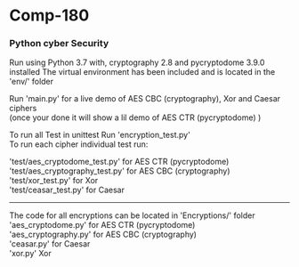 # Comp-180 
### Python cyber Security

Run using Python 3.7 with, cryptography 2.8 and pycryptodome 3.9.0 installed
The virtual environment has been included and is located in the 'env/' folder

Run 'main.py' for a live demo of AES CBC (cryptography), Xor and Caesar ciphers  
(once your done it will show a lil demo of AES CTR (pycryptodome) )

To run all Test in unittest Run 'encryption_test.py'  
To run each cipher individual test run: 
 
'test/aes_cryptodome_test.py' for AES CTR (pycryptodome)  
'test/aes_cryptography_test.py' for AES CBC (cryptography)  
'test/xor_test.py' for Xor  
'test/ceasar_test.py' for Caesar  

------

The code for all encryptions can be located in 'Encryptions/' folder    
'aes_cryptodome.py' for AES CTR (pycryptodome)    
'aes_cryptography.py' for AES CBC (cryptography)       
'ceasar.py' for Caesar                     
'xor.py' Xor                       